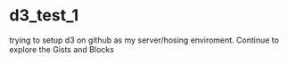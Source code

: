 d3_test_1
=========

trying to setup d3 on github as my server/hosing enviroment. Continue to explore the Gists and Blocks
